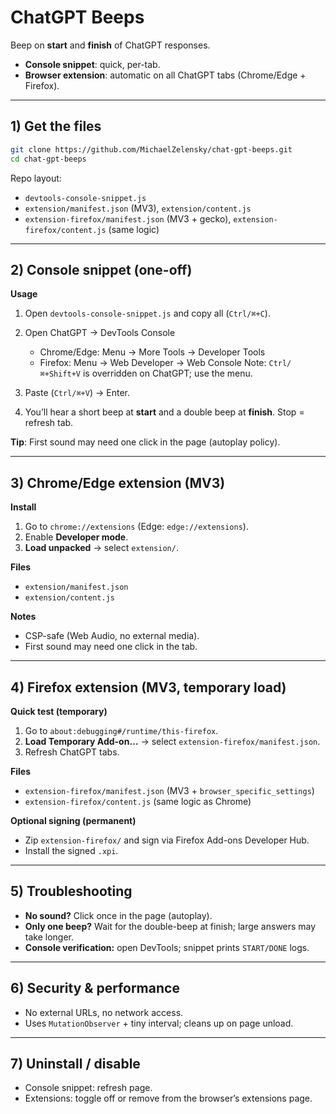 # ChatGPT Beeps

Beep on **start** and **finish** of ChatGPT responses.

* **Console snippet**: quick, per-tab.
* **Browser extension**: automatic on all ChatGPT tabs (Chrome/Edge + Firefox).

---

## 1) Get the files

```bash
git clone https://github.com/MichaelZelensky/chat-gpt-beeps.git
cd chat-gpt-beeps
```

Repo layout:

* `devtools-console-snippet.js`
* `extension/manifest.json` (MV3), `extension/content.js`
* `extension-firefox/manifest.json` (MV3 + gecko), `extension-firefox/content.js` (same logic)

---

## 2) Console snippet (one-off)

**Usage**

1. Open `devtools-console-snippet.js` and copy all (`Ctrl/⌘+C`).
2. Open ChatGPT → DevTools Console

   * Chrome/Edge: Menu → More Tools → Developer Tools
   * Firefox: Menu → Web Developer → Web Console
     Note: `Ctrl/⌘+Shift+V` is overridden on ChatGPT; use the menu.
3. Paste (`Ctrl/⌘+V`) → Enter.
4. You’ll hear a short beep at **start** and a double beep at **finish**.
   Stop = refresh tab.

**Tip**: First sound may need one click in the page (autoplay policy).

---

## 3) Chrome/Edge extension (MV3)

**Install**

1. Go to `chrome://extensions` (Edge: `edge://extensions`).
2. Enable **Developer mode**.
3. **Load unpacked** → select `extension/`.

**Files**

* `extension/manifest.json`
* `extension/content.js`

**Notes**

* CSP-safe (Web Audio, no external media).
* First sound may need one click in the tab.

---

## 4) Firefox extension (MV3, temporary load)

**Quick test (temporary)**

1. Go to `about:debugging#/runtime/this-firefox`.
2. **Load Temporary Add-on…** → select `extension-firefox/manifest.json`.
3. Refresh ChatGPT tabs.

**Files**

* `extension-firefox/manifest.json` (MV3 + `browser_specific_settings`)
* `extension-firefox/content.js` (same logic as Chrome)

**Optional signing (permanent)**

* Zip `extension-firefox/` and sign via Firefox Add-ons Developer Hub.
* Install the signed `.xpi`.

---

## 5) Troubleshooting

* **No sound?** Click once in the page (autoplay).
* **Only one beep?** Wait for the double-beep at finish; large answers may take longer.
* **Console verification:** open DevTools; snippet prints `START/DONE` logs.

---

## 6) Security & performance

* No external URLs, no network access.
* Uses `MutationObserver` + tiny interval; cleans up on page unload.

---

## 7) Uninstall / disable

* Console snippet: refresh page.
* Extensions: toggle off or remove from the browser’s extensions page.
